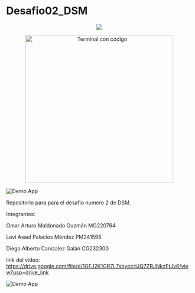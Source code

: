 # Desafio02_DSM
<p align="center">
 <img src="https://capsule-render.vercel.app/api?type=waving&color=0:aa00ff,100:00ccff&height=200&section=header&text=DESAFÍO%20%232&fontSize=40&fontColor=ffffff">
</p>

<p align="center">
  <img src="https://media.giphy.com/media/WFZvB7VIXBgiz3oDXE/giphy.gif" alt="Terminal con código" width="400"/>
</p>




![Demo App](https://user-images.githubusercontent.com/73097560/115834477-dbab4500-a447-11eb-908a-139a6edaec5c.gif)


Repositorio para para el desafio numero 2 de DSM.

Integrantes: 

Omar Arturo Maldonado Guzmán MG220764


Levi Asael Palacios Méndez PM241595


Diego Alberto Canizalez Galán CG232300

link del video: https://drive.google.com/file/d/1GFJ2K1GR7L7sbyocrlJQ7ZRJNkzFtJv6/view?usp=drive_link


![Demo App](https://user-images.githubusercontent.com/73097560/115834477-dbab4500-a447-11eb-908a-139a6edaec5c.gif)
